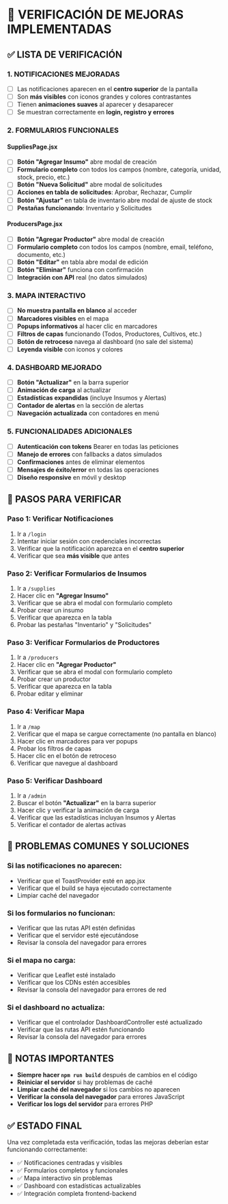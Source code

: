 # 🧪 VERIFICACIÓN DE MEJORAS IMPLEMENTADAS

## ✅ **LISTA DE VERIFICACIÓN**

### **1. NOTIFICACIONES MEJORADAS**
- [ ] Las notificaciones aparecen en el **centro superior** de la pantalla
- [ ] Son **más visibles** con iconos grandes y colores contrastantes
- [ ] Tienen **animaciones suaves** al aparecer y desaparecer
- [ ] Se muestran correctamente en **login, registro y errores**

### **2. FORMULARIOS FUNCIONALES**

#### **SuppliesPage.jsx**
- [ ] **Botón "Agregar Insumo"** abre modal de creación
- [ ] **Formulario completo** con todos los campos (nombre, categoría, unidad, stock, precio, etc.)
- [ ] **Botón "Nueva Solicitud"** abre modal de solicitudes
- [ ] **Acciones en tabla de solicitudes**: Aprobar, Rechazar, Cumplir
- [ ] **Botón "Ajustar"** en tabla de inventario abre modal de ajuste de stock
- [ ] **Pestañas funcionando**: Inventario y Solicitudes

#### **ProducersPage.jsx**
- [ ] **Botón "Agregar Productor"** abre modal de creación
- [ ] **Formulario completo** con todos los campos (nombre, email, teléfono, documento, etc.)
- [ ] **Botón "Editar"** en tabla abre modal de edición
- [ ] **Botón "Eliminar"** funciona con confirmación
- [ ] **Integración con API** real (no datos simulados)

### **3. MAPA INTERACTIVO**
- [ ] **No muestra pantalla en blanco** al acceder
- [ ] **Marcadores visibles** en el mapa
- [ ] **Popups informativos** al hacer clic en marcadores
- [ ] **Filtros de capas** funcionando (Todos, Productores, Cultivos, etc.)
- [ ] **Botón de retroceso** navega al dashboard (no sale del sistema)
- [ ] **Leyenda visible** con iconos y colores

### **4. DASHBOARD MEJORADO**
- [ ] **Botón "Actualizar"** en la barra superior
- [ ] **Animación de carga** al actualizar
- [ ] **Estadísticas expandidas** (incluye Insumos y Alertas)
- [ ] **Contador de alertas** en la sección de alertas
- [ ] **Navegación actualizada** con contadores en menú

### **5. FUNCIONALIDADES ADICIONALES**
- [ ] **Autenticación con tokens** Bearer en todas las peticiones
- [ ] **Manejo de errores** con fallbacks a datos simulados
- [ ] **Confirmaciones** antes de eliminar elementos
- [ ] **Mensajes de éxito/error** en todas las operaciones
- [ ] **Diseño responsive** en móvil y desktop

## 🔧 **PASOS PARA VERIFICAR**

### **Paso 1: Verificar Notificaciones**
1. Ir a `/login`
2. Intentar iniciar sesión con credenciales incorrectas
3. Verificar que la notificación aparezca en el **centro superior**
4. Verificar que sea **más visible** que antes

### **Paso 2: Verificar Formularios de Insumos**
1. Ir a `/supplies`
2. Hacer clic en **"Agregar Insumo"**
3. Verificar que se abra el modal con formulario completo
4. Probar crear un insumo
5. Verificar que aparezca en la tabla
6. Probar las pestañas "Inventario" y "Solicitudes"

### **Paso 3: Verificar Formularios de Productores**
1. Ir a `/producers`
2. Hacer clic en **"Agregar Productor"**
3. Verificar que se abra el modal con formulario completo
4. Probar crear un productor
5. Verificar que aparezca en la tabla
6. Probar editar y eliminar

### **Paso 4: Verificar Mapa**
1. Ir a `/map`
2. Verificar que el mapa se cargue correctamente (no pantalla en blanco)
3. Hacer clic en marcadores para ver popups
4. Probar los filtros de capas
5. Hacer clic en el botón de retroceso
6. Verificar que navegue al dashboard

### **Paso 5: Verificar Dashboard**
1. Ir a `/admin`
2. Buscar el botón **"Actualizar"** en la barra superior
3. Hacer clic y verificar la animación de carga
4. Verificar que las estadísticas incluyan Insumos y Alertas
5. Verificar el contador de alertas activas

## 🚨 **PROBLEMAS COMUNES Y SOLUCIONES**

### **Si las notificaciones no aparecen:**
- Verificar que el ToastProvider esté en app.jsx
- Verificar que el build se haya ejecutado correctamente
- Limpiar caché del navegador

### **Si los formularios no funcionan:**
- Verificar que las rutas API estén definidas
- Verificar que el servidor esté ejecutándose
- Revisar la consola del navegador para errores

### **Si el mapa no carga:**
- Verificar que Leaflet esté instalado
- Verificar que los CDNs estén accesibles
- Revisar la consola del navegador para errores de red

### **Si el dashboard no actualiza:**
- Verificar que el controlador DashboardController esté actualizado
- Verificar que las rutas API estén funcionando
- Revisar la consola del navegador para errores

## 📝 **NOTAS IMPORTANTES**

- **Siempre hacer `npm run build`** después de cambios en el código
- **Reiniciar el servidor** si hay problemas de caché
- **Limpiar caché del navegador** si los cambios no aparecen
- **Verificar la consola del navegador** para errores JavaScript
- **Verificar los logs del servidor** para errores PHP

## ✅ **ESTADO FINAL**

Una vez completada esta verificación, todas las mejoras deberían estar funcionando correctamente:

- ✅ Notificaciones centradas y visibles
- ✅ Formularios completos y funcionales
- ✅ Mapa interactivo sin problemas
- ✅ Dashboard con estadísticas actualizables
- ✅ Integración completa frontend-backend 